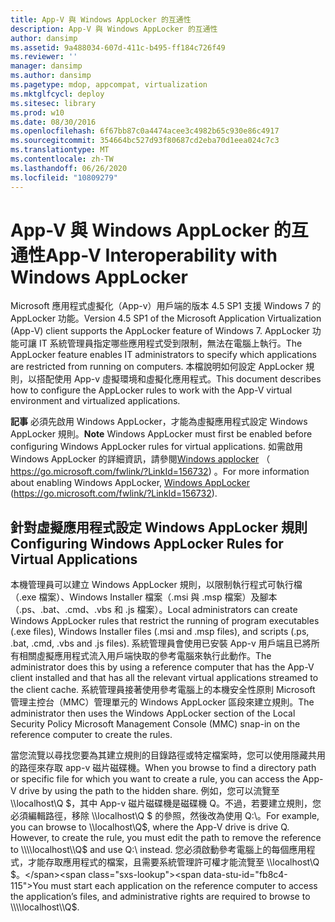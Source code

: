 ```yaml
---
title: App-V 與 Windows AppLocker 的互通性
description: App-V 與 Windows AppLocker 的互通性
author: dansimp
ms.assetid: 9a488034-607d-411c-b495-ff184c726f49
ms.reviewer: ''
manager: dansimp
ms.author: dansimp
ms.pagetype: mdop, appcompat, virtualization
ms.mktglfcycl: deploy
ms.sitesec: library
ms.prod: w10
ms.date: 08/30/2016
ms.openlocfilehash: 6f67bb87c0a4474acee3c4982b65c930e86c4917
ms.sourcegitcommit: 354664bc527d93f80687cd2eba70d1eea024c7c3
ms.translationtype: MT
ms.contentlocale: zh-TW
ms.lasthandoff: 06/26/2020
ms.locfileid: "10809279"
---
```

# <span data-ttu-id="fb8c4-103">App-V 與 Windows AppLocker 的互通性</span><span class="sxs-lookup"><span data-stu-id="fb8c4-103">App-V Interoperability with Windows AppLocker</span></span>


<span data-ttu-id="fb8c4-104">Microsoft 應用程式虛擬化（App-v）用戶端的版本 4.5 SP1 支援 Windows 7 的 AppLocker 功能。</span><span class="sxs-lookup"><span data-stu-id="fb8c4-104">Version 4.5 SP1 of the Microsoft Application Virtualization (App-V) client supports the AppLocker feature of Windows 7.</span></span> <span data-ttu-id="fb8c4-105">AppLocker 功能可讓 IT 系統管理員指定哪些應用程式受到限制，無法在電腦上執行。</span><span class="sxs-lookup"><span data-stu-id="fb8c4-105">The AppLocker feature enables IT administrators to specify which applications are restricted from running on computers.</span></span> <span data-ttu-id="fb8c4-106">本檔說明如何設定 AppLocker 規則，以搭配使用 App-v 虛擬環境和虛擬化應用程式。</span><span class="sxs-lookup"><span data-stu-id="fb8c4-106">This document describes how to configure the AppLocker rules to work with the App-V virtual environment and virtualized applications.</span></span>

<span data-ttu-id="fb8c4-107">**記事** 必須先啟用 Windows AppLocker，才能為虛擬應用程式設定 Windows AppLocker 規則。</span><span class="sxs-lookup"><span data-stu-id="fb8c4-107">**Note** Windows AppLocker must first be enabled before configuring Windows AppLocker rules for virtual applications.</span></span> <span data-ttu-id="fb8c4-108">如需啟用 Windows AppLocker 的詳細資訊，請參閱[Windows applocker](https://go.microsoft.com/fwlink/?LinkId=156732) （ https://go.microsoft.com/fwlink/?LinkId=156732) 。</span><span class="sxs-lookup"><span data-stu-id="fb8c4-108">For more information about enabling Windows AppLocker, [Windows AppLocker](https://go.microsoft.com/fwlink/?LinkId=156732) (https://go.microsoft.com/fwlink/?LinkId=156732).</span></span>

 

## <span data-ttu-id="fb8c4-109">針對虛擬應用程式設定 Windows AppLocker 規則</span><span class="sxs-lookup"><span data-stu-id="fb8c4-109">Configuring Windows AppLocker Rules for Virtual Applications</span></span>


<span data-ttu-id="fb8c4-110">本機管理員可以建立 Windows AppLocker 規則，以限制執行程式可執行檔（.exe 檔案）、Windows Installer 檔案（.msi 與 .msp 檔案）及腳本（.ps、.bat、.cmd、.vbs 和 .js 檔案）。</span><span class="sxs-lookup"><span data-stu-id="fb8c4-110">Local administrators can create Windows AppLocker rules that restrict the running of program executables (.exe files), Windows Installer files (.msi and .msp files), and scripts (.ps, .bat, .cmd, .vbs and .js files).</span></span> <span data-ttu-id="fb8c4-111">系統管理員會使用已安裝 App-v 用戶端且已將所有相關虛擬應用程式流入用戶端快取的參考電腦來執行此動作。</span><span class="sxs-lookup"><span data-stu-id="fb8c4-111">The administrator does this by using a reference computer that has the App-V client installed and that has all the relevant virtual applications streamed to the client cache.</span></span> <span data-ttu-id="fb8c4-112">系統管理員接著使用參考電腦上的本機安全性原則 Microsoft 管理主控台（MMC）管理單元的 Windows AppLocker 區段來建立規則。</span><span class="sxs-lookup"><span data-stu-id="fb8c4-112">The administrator then uses the Windows AppLocker section of the Local Security Policy Microsoft Management Console (MMC) snap-in on the reference computer to create the rules.</span></span>

<span data-ttu-id="fb8c4-113">當您流覽以尋找您要為其建立規則的目錄路徑或特定檔案時，您可以使用隱藏共用的路徑來存取 app-v 磁片磁碟機。</span><span class="sxs-lookup"><span data-stu-id="fb8c4-113">When you browse to find a directory path or specific file for which you want to create a rule, you can access the App-V drive by using the path to the hidden share.</span></span> <span data-ttu-id="fb8c4-114">例如，您可以流覽至 \\\\localhost\\Q $，其中 App-v 磁片磁碟機是磁碟機 Q。不過，若要建立規則，您必須編輯路徑，移除 \\\\localhost\\Q $ 的參照，然後改為使用 Q:\\。</span><span class="sxs-lookup"><span data-stu-id="fb8c4-114">For example, you can browse to \\\\localhost\\Q$, where the App-V drive is drive Q. However, to create the rule, you must edit the path to remove the reference to \\\\localhost\\Q$ and use Q:\\ instead.</span></span> <span data-ttu-id="fb8c4-115">您必須啟動參考電腦上的每個應用程式，才能存取應用程式的檔案，且需要系統管理許可權才能流覽至 \\\\localhost\\Q $。</span><span class="sxs-lookup"><span data-stu-id="fb8c4-115">You must start each application on the reference computer to access the application’s files, and administrative rights are required to browse to \\\\localhost\\Q$.</span></span>

 

 





